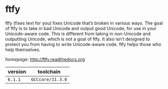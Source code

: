 # ftfy

ftfy (fixes text for you) fixes Unicode that’s broken in various ways. The goal of ftfy is to take in bad Unicode and output good Unicode, for use in your Unicode-aware code. This is different from taking in non-Unicode and outputting Unicode, which is not a goal of ftfy. It also isn’t designed to protect you from having to write Unicode-aware code. ftfy helps those who help themselves.

*homepage*: <http://ftfy.readthedocs.org>

version | toolchain
--------|----------
``6.1.1`` | ``GCCcore/11.3.0``
